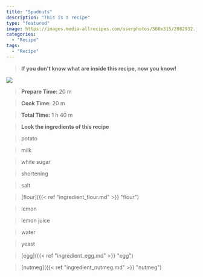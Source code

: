 ```yaml
---
title: "Spudnuts"
description: "This is a recipe"
type: "featured"
image: https://images.media-allrecipes.com/userphotos/560x315/2082932.jpg
categories: 
  - "Recipe"
tags: 
  - "Recipe"
---
```



>**If you don't know what are inside this recipe, now you know!**

![](../images/Recipes-Banner.jpg)
> **Prepare Time:** 20 m


> **Cook Time:** 20 m


> **Total Time:** 1 h 40 m

> **Look the ingredients of this recipe**

> potato

> milk

> white sugar

> shortening

> salt

> [flour]({{< ref "ingredient_flour.md" >}} "flour")

> lemon

> lemon juice

> water

> yeast

> [egg]({{< ref "ingredient_egg.md" >}} "egg")

> [nutmeg]({{< ref "ingredient_nutmeg.md" >}} "nutmeg")

